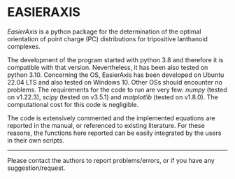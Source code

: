 # **EASIERAXIS**

*EasierAxis* is a python package for the determination of the optimal orientation of point
charge (PC) distributions for tripositive lanthanoid complexes.

The development of the program started with python 3.8 and therefore it is compatible
with that version. Nevertheless, it has been also tested on python 3.10. Concerning the
OS, EasierAxis has been developed on Ubuntu 22.04 LTS and also tested on Windows 10.
Other OSs should encounter no problems. The requirements for the code to run are very
few: *numpy* (tested on v1.22.3), *scipy* (tested on v3.5.1) and *matplotlib* (tested on v1.8.0).
The computational cost for this code is negligible.

The code is extensively commented and the implemented equations are reported in the manual,
or referenced to existing literature. For these reasons, the functions here reported
can be easily integrated by the users in their own scripts.

---

Please contact the authors to report problems/errors, or if you have any suggestion/request.

